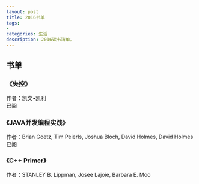 ```yaml
---
layout: post
title: 2016书单
tags:
- 
categories: 生活
description: 2016读书清单。
---
```


## 书单

### 《失控》
作者：凯文•凯利   
已阅

### 《JAVA并发编程实践》
作者：Brian Goetz, Tim Peierls, Joshua Bloch, David Holmes, David Holmes
已阅

### 《C++ Primer》
作者：STANLEY B. Lippman, Josee Lajoie, Barbara E. Moo